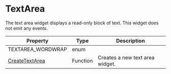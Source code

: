 # TextArea #
The text area widget displays a read-only block of text. This widget does not emit any events.

| Property | Type | Description |
| --- | --- | --- |
| TEXTAREA_WORDWRAP | enum | |
| [CreateTextArea](CPP_CreateTextArea.md) | Function | Creates a new text area widget. |
